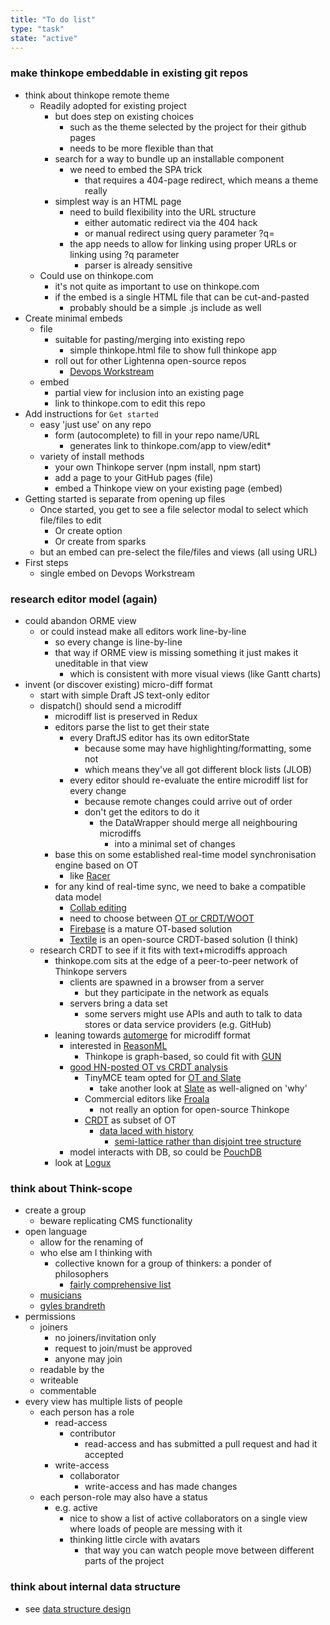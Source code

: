 ```yaml
---
title: "To do list"
type: "task"
state: "active"
---
```


### make thinkope embeddable in existing git repos
* think about thinkope remote theme
    * Readily adopted for existing project
        * but does step on existing choices
            * such as the theme selected by the project for their github pages
            * needs to be more flexible than that
        * search for a way to bundle up an installable component
            * we need to embed the SPA trick
                * that requires a 404-page redirect, which means a theme really
        * simplest way is an HTML page
            * need to build flexibility into the URL structure
                * either automatic redirect via the 404 hack
                * or manual redirect using query parameter ?q=
            * the app needs to allow for linking using proper URLs or linking using ?q parameter
                * parser is already sensitive
    * Could use on thinkope.com
        * it's not quite as important to use on thinkope.com
        * if the embed is a single HTML file that can be cut-and-pasted
            * probably should be a simple .js include as well
* Create minimal embeds
    * file
        * suitable for pasting/merging into existing repo
            * simple thinkope.html file to show full thinkope app
        * roll out for other Lightenna open-source repos
            * [Devops Workstream](https://github.com/lightenna/devops-workstream)
    * embed
        * partial view for inclusion into an existing page
        * link to thinkope.com to edit this repo
* Add instructions for `Get started`
    * easy 'just use' on any repo
        * form (autocomplete) to fill in your repo name/URL
            * generates link to thinkope.com/app to view/edit*
    * variety of install methods
        * your own Thinkope server (npm install, npm start)
        * add a page to your GitHub pages (file)
        * embed a Thinkope view on your existing page (embed)
* Getting started is separate from opening up files
    * Once started, you get to see a file selector modal to select which file/files to edit
        * Or create option
        * Or create from sparks
    * but an embed can pre-select the file/files and views (all using URL)
* First steps
    * single embed on Devops Workstream

### research editor model (again)
* could abandon ORME view
    * or could instead make all editors work line-by-line
        * so every change is line-by-line
        * that way if ORME view is missing something it just makes it uneditable in that view
            * which is consistent with more visual views (like Gantt charts)
* invent (or discover existing) micro-diff format
    * start with simple Draft JS text-only editor
    * dispatch() should send a microdiff
        * microdiff list is preserved in Redux
        * editors parse the list to get their state
            * every DraftJS editor has its own editorState
                * because some may have highlighting/formatting, some not
                * which means they've all got different block lists (JLOB)
            * every editor should re-evaluate the entire microdiff list for every change
                * because remote changes could arrive out of order
                * don't get the editors to do it
                    * the DataWrapper should merge all neighbouring microdiffs
                        * into a minimal set of changes
        * base this on some established real-time model synchronisation engine based on OT
            * like [Racer](https://github.com/derbyjs/racer)
        * for any kind of real-time sync, we need to bake a compatible data model
            * [Collab editing](http://cricklet.github.io/sites/blue/index.html)
            * need to choose between [OT or CRDT/WOOT](https://arxiv.org/ftp/arxiv/papers/1810/1810.02137.pdf)
            * [Firebase](https://firebase.google.com/) is a mature OT-based solution
            * [Textile](https://docs.textile.io/) is an open-source CRDT-based solution (I think)
    * research CRDT to see if it fits with text+microdiffs approach
        * thinkope.com sits at the edge of a peer-to-peer network of Thinkope servers
            * clients are spawned in a browser from a server
                * but they participate in the network as equals
            * servers bring a data set
                * some servers might use APIs and auth to talk to data stores or data service providers (e.g. GitHub)
        * leaning towards [automerge](https://github.com/automerge/automerge) for microdiff format
            * interested in [ReasonML](https://reasonml.github.io/docs/en/what-and-why)
                * Thinkope is graph-based, so could fit with [GUN](https://gun.eco/)
            * [good HN-posted OT vs CRDT analysis](https://news.ycombinator.com/item?id=22039950)
                * TinyMCE team opted for [OT and Slate](https://www.tiny.cloud/blog/real-time-collaborative-editing-slate-js)
                    * take another look at [Slate](https://github.com/ianstormtaylor/slate) as well-aligned on 'why'
                * Commercial editors like [Froala](https://froala.com/wysiwyg-editor/pricing/)
                    * not really an option for open-source Thinkope
                * [CRDT](https://crdt.tech/implementations) as subset of OT
                    * [data laced with history](http://archagon.net/blog/2018/03/24/data-laced-with-history/)
                        * [semi-lattice rather than disjoint tree structure](https://www.google.com/search?rlz=1C1GCEA_enGB835GB835&sxsrf=ALeKk03EYRIxbtiUD6e67PFcdUiIGZgrrg%3A1615801142721&ei=NitPYI3CK8Cs1fAPjpqciAw&q=semilattice+vs+tree&oq=semilattice+vs+tree&gs_lcp=Cgdnd3Mtd2l6EAMyBQghEKABMgUIIRCgAToHCAAQsAMQQzoHCC4QsAMQQzoHCAAQRxCwAzoCCAA6BAgAEB46BggAEBYQHlCkjwFYm5wBYLydAWgBcAJ4AIABd4gB9AWSAQM4LjGYAQCgAQGqAQdnd3Mtd2l6yAEKwAEB&sclient=gws-wiz&ved=0ahUKEwiNtY6pgLLvAhVAVhUIHQ4NB8EQ4dUDCA0&uact=5)
            * model interacts with DB, so could be [PouchDB](https://pouchdb.com/)
        * look at [Logux](https://logux.io/)

### think about Think-scope
+ create a group
    + beware replicating CMS functionality
+ open language
    + allow for the renaming of
    + who else am I thinking with
        + collective known for a group of thinkers: a ponder of philosophers
            + [fairly comprehensive list](http://www.collectivenouns.biz/list-of-collective-nouns/collective-nouns-people/)
    + [musicians](https://www.answers.com/Q/What_is_the_collective_noun_for_the_group_of_musicians)
    + [gyles brandreth](https://www.gylesbrandreth.net/blog/2019/1/16/a-confusion-of-politicians-collective-nouns-for-our-times)
+ permissions
    + joiners
        + no joiners/invitation only
        + request to join/must be approved
        + anyone may join
    + readable by the <group>
    + writeable
    + commentable
+ every view has multiple lists of people
    + each person has a role
        + read-access
            + contributor
                + read-access and has submitted a pull request and had it accepted
        + write-access
            + collaborator
                + write-access and has made changes
    + each person-role may also have a status
        + e.g. active
            + nice to show a list of active collaborators on a single view where loads of people are messing with it
            + thinking little circle with avatars
                + that way you can watch people move between different parts of the project

### think about internal data structure
* see [data structure design](/tech/data-structure)
